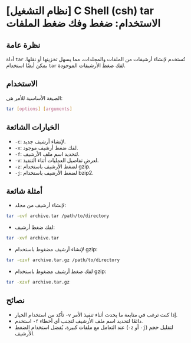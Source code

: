 # [نظام التشغيل] C Shell (csh) tar الاستخدام: ضغط وفك ضغط الملفات

## نظرة عامة
أداة `tar` تُستخدم لإنشاء أرشيفات من الملفات والمجلدات، مما يسهل تخزينها أو نقلها. يمكن أيضًا استخدام `tar` لفك ضغط الأرشيفات الموجودة.

## الاستخدام
الصيغة الأساسية للأمر هي:

```bash
tar [options] [arguments]
```

## الخيارات الشائعة
- `-c`: لإنشاء أرشيف جديد.
- `-x`: لفك ضغط أرشيف موجود.
- `-f`: لتحديد اسم ملف الأرشيف.
- `-v`: لعرض تفاصيل العمليات أثناء التنفيذ.
- `-z`: لضغط الأرشيف باستخدام gzip.
- `-j`: لضغط الأرشيف باستخدام bzip2.

## أمثلة شائعة
- لإنشاء أرشيف من مجلد:
```bash
tar -cvf archive.tar /path/to/directory
```

- لفك ضغط أرشيف:
```bash
tar -xvf archive.tar
```

- لإنشاء أرشيف مضغوط باستخدام gzip:
```bash
tar -czvf archive.tar.gz /path/to/directory
```

- لفك ضغط أرشيف مضغوط باستخدام gzip:
```bash
tar -xzvf archive.tar.gz
```

## نصائح
- تأكد من استخدام الخيار `-v` إذا كنت ترغب في متابعة ما يحدث أثناء تنفيذ الأمر.
- استخدم `-f` دائمًا لتحديد اسم ملف الأرشيف لتجنب أي أخطاء.
- عند التعامل مع ملفات كبيرة، يُفضل استخدام الضغط (`-z` أو `-j`) لتقليل حجم الأرشيف.